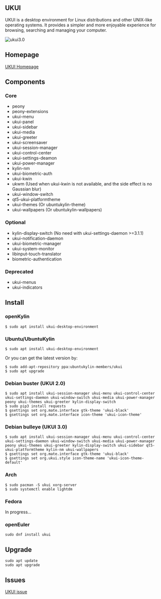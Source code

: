 ## UKUI

UKUI is a desktop environment for Linux distributions and other UNIX-like operating systems. It provides a simpler and more enjoyable experience for browsing, searching and managing your computer.

![ukui3.0](https://www.ukui.org/images/feature_li1.png)

## Homepage
[UKUI Homepage](https://www.ukui.org)

## Components
### Core
* peony
* peony-extensions
* ukui-menu
* ukui-panel
* ukui-sidebar
* ukui-media
* ukui-greeter
* ukui-screensaver
* ukui-session-manager
* ukui-control-center
* ukui-settings-deamon
* ukui-power-manager
* kylin-nm
* ukui-biometric-auth
* ukui-kwin
* ukwm (Used when ukui-kwin is not available, and the side effect is no Gaussian blur)
* ukui-window-switch
* qt5-ukui-platformtheme
* ukui-themes (Or ubuntukylin-theme)
* ukui-wallpapers (Or ubuntukylin-wallpapers)

### Optional
* kylin-display-switch (No need with ukui-settings-daemon >=3.1.1)
* ukui-notification-daemon
* ukui-biometric-manager
* ukui-system-monitor
* libinput-touch-translator
* biometric-authentication

### Deprecated
* ukui-menus
* ukui-indicators

## Install

### openKylin

```
$ sudo apt install ukui-desktop-environment
```

### Ubuntu/UbuntuKylin
```
$ sudo apt install ukui-desktop-environment
```

Or you can get the latest version by:
```
$ sudo add-apt-repository ppa:ubuntukylin-members/ukui
$ sudo apt upgrade
```

### Debian buster (UKUI 2.0)
```
$ sudo apt install ukui-session-manager ukui-menu ukui-control-center ukui-settings-daemon ukui-window-switch ukui-media ukui-power-manager peony ukui-themes ukui-greeter kylin-display-switch
$ sudo pip3 install requests
$ gsettings set org.mate.interface gtk-theme 'ukui-black'
$ gsettings set org.mate.interface icon-theme 'ukui-icon-theme'
```

### Debian bulleye (UKUI 3.0)
```
$ sudo apt install ukui-session-manager ukui-menu ukui-control-center ukui-settings-daemon ukui-window-switch ukui-media ukui-power-manager peony ukui-themes ukui-greeter kylin-display-switch ukui-sidebar qt5-ukui-platformtheme kylin-nm ukui-wallpapers
$ gsettings set org.mate.interface gtk-theme 'ukui-black'
$ gsettings set org.ukui.style icon-theme-name 'ukui-icon-theme-default'
```

### Arch
```
$ sudo pacman -S ukui xorg-server
$ sudo systemctl enable lightdm
```

### Fedora
In progress...

### openEuler
```
sudo dnf install ukui
```

## Upgrade
```
sudo apt update
sudo apt upgrade
```

## Issues
[UKUI issue](www.gitee.com/openkylin/ukui-desktop-environment/issues)
